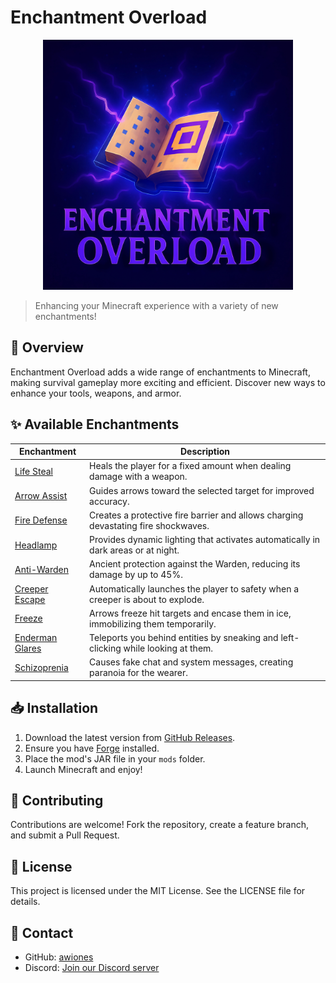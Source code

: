 # Enchantment Overload

<div align="center">
  <img src="src/main/resources/assets/enchantmentoverload/images/logo.png" alt="Enchantment Overload Logo" width="400"/>
</div>

> Enhancing your Minecraft experience with a variety of new enchantments!

## 📖 Overview

Enchantment Overload adds a wide range of enchantments to Minecraft, making survival gameplay more exciting and efficient. Discover new ways to enhance your tools, weapons, and armor.

## ✨ Available Enchantments

| Enchantment                                       | Description                                                                        |
| ------------------------------------------------- | ---------------------------------------------------------------------------------- |
| [Life Steal](enchantment/life_steal.md)           | Heals the player for a fixed amount when dealing damage with a weapon.             |
| [Arrow Assist](enchantment/arrow_assist.md)       | Guides arrows toward the selected target for improved accuracy.                    |
| [Fire Defense](enchantment/fire_defense.md)       | Creates a protective fire barrier and allows charging devastating fire shockwaves. |
| [Headlamp](enchantment/headlamp.md)               | Provides dynamic lighting that activates automatically in dark areas or at night.  |
| [Anti-Warden](enchantment/anti_warden.md)         | Ancient protection against the Warden, reducing its damage by up to 45%.           |
| [Creeper Escape](enchantment/creeper_escape.md)   | Automatically launches the player to safety when a creeper is about to explode.    |
| [Freeze](enchantment/freeze.md)                   | Arrows freeze hit targets and encase them in ice, immobilizing them temporarily.   |
| [Enderman Glares](enchantment/enderman_glares.md) | Teleports you behind entities by sneaking and left-clicking while looking at them. |
| [Schizoprenia](enchantment/schizoprenia.md)       | Causes fake chat and system messages, creating paranoia for the wearer.            |

## 📥 Installation

1. Download the latest version from [GitHub Releases](https://github.com/awiones/Enchantment-Overload/releases).
2. Ensure you have [Forge](https://files.minecraftforge.net/) installed.
3. Place the mod's JAR file in your `mods` folder.
4. Launch Minecraft and enjoy!

## 🤝 Contributing

Contributions are welcome! Fork the repository, create a feature branch, and submit a Pull Request.

## 📜 License

This project is licensed under the MIT License. See the LICENSE file for details.

## 💬 Contact

- GitHub: [awiones](https://github.com/awiones)
- Discord: [Join our Discord server](https://discord.gg/v9QSTrDQS6)
